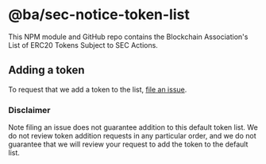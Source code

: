 # @ba/sec-notice-token-list

This NPM module and GitHub repo contains the Blockchain Association's List of ERC20 Tokens Subject to SEC Actions.

## Adding a token

To request that we add a token to the list,
[file an issue](https://github.com/The-Blockchain-Association/sec-notice-list/issues/new?assignees=&labels=token+request&template=token-request.md&title=Add+%7BTOKEN_SYMBOL%7D%3A+%7BTOKEN_NAME%7D).

### Disclaimer

Note filing an issue does not guarantee addition to this default token list.
We do not review token addition requests in any particular order, and we do not
guarantee that we will review your request to add the token to the default list.
